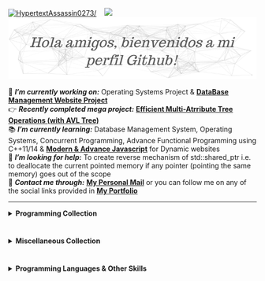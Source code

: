 <!--
**HypertextAssassin0273/HypertextAssassin0273** is a ✨ _special_ ✨ repository because its `README.md` (this file) appears on your GitHub profile.

Here are some ideas to get you started:

- 🔭 I’m currently working on ...
- 🌱 I’m currently learning ...
- 👉 recently completed project
- 👯 I’m looking to collaborate on ...
- 🤔 I’m looking for help with ...
- 💬 Ask me about ...
- 📫 How to reach me: ...
- 😄 Pronouns: ...
- ⚡ Fun fact: ...
-->

<p><a href="#"><img src=https://komarev.com/ghpvc/?username=HypertextAssassin0273 alt=HypertextAssassin0273/></a>&nbsp;&nbsp;&nbsp;&nbsp;<a href="#"><img src="https://media.giphy.com/media/WUlplcMpOCEmTGBtBW/giphy.gif" width="30"><img src=https://github.com/HypertextAssassin0273/HypertextAssassin0273/blob/master/logos/particles_background.png /></a></p>

🔭 _**I’m currently working on:**_ Operating Systems Project & [**DataBase Management Website Project**](https://github.com/HypertextAssassin0273/Electronic_Items_Market_Viewer_System-DB_Project) \
👉 _**Recently completed mega project:**_ [**Efficient Multi-Atrribute Tree Operations (with AVL Tree)**](https://github.com/HypertextAssassin0273/Data_Structures_in_Cpp/tree/main/Native_Data_Structures/Special_Structures)\
📚 _**I’m currently learning:**_ Database Management System, Operating Systems, Concurrent Programming, Advance Functional Programming using C++11/14 & [**Modern & Advance Javascript**](https://github.com/HypertextAssassin0273/Learn_JS) for Dynamic websites\
🤔 _**I’m looking for help:**_ To create reverse mechanism of std::shared_ptr i.e. to deallocate the current pointed memory if any pointer (pointing the same memory) goes out of the scope\
💬 _**Contact me through:**_ [**My Personal Mail**](mailto:shazaibahmed0000@gmail.com) or you can follow me on any of the social links provided in [**My Portfolio**](https://hypertextassassin0273.github.io)

---
<details>
  <summary><b>Programming Collection</b></summary>
  <br>
  <ul>
    <li><a href= "https://github.com/HypertextAssassin0273/Console_based_C-Programs"><b><i>Useful Programs in C</i></b></a></li>
    <li><a href= "https://github.com/HypertextAssassin0273/Win32_based_programs"><b><i>C Win32 based Programs</i></b></a></li>
    <li><a href= "https://github.com/HypertextAssassin0273/SFML_based_programs"><b><i>C++ SFML based Programs</i></b></a></li>
    <li><a href= "https://github.com/HypertextAssassin0273/Console_based_Cpp-Programs"><b><i>Object Oriented Programming in C++</i></b></a></li>
    <li><a href= "https://github.com/HypertextAssassin0273/cheat-sheet"><b><i>C++ Cheat Sheet for ACM ICPC</i></b></a></li>
    <li><a href= "https://github.com/HypertextAssassin0273/Data_Structures_in_Cpp"><b><i>Data Structures in C++</i></b></a></li>
    <li><a href= "https://github.com/HypertextAssassin0273/Learn_JS"><b><i>Basic & Modern JavaScript Programs</i></b></a></li>
  </ul>
</details>  

#
<details>
  <summary><b>Miscellaneous Collection</b></summary>
  <br>
  <ul>
    <li><a href="https://github.com/HypertextAssassin0273/HypertextAssassin0273/tree/master/Important%20Sites"><b><i>Important Sites (i.e. Tools, My Learning-Resources)</i></b></a></li>
    <li><a href="https://github.com/HypertextAssassin0273/Important_Files"><b><i>Important Files (i.e. Windows & Command-Prompt Hacks)</i></b></a></li>
    <li><a href="https://github.com/HypertextAssassin0273/Unique_PowerPoint_Presentations"><b><i>Unique PowerPoint Presentations</i></b></a></li>
    <li><a href="https://github.com/HypertextAssassin0273/Free-Educational-Resources"><b><i></i>Free Educational Resources</b></a></li>
    <li><a href="https://github.com/HypertextAssassin0273/Projects"><b><i>Sample Project Ideas</i></b></a></li>
  </ul>
</details>

#
<details>
  <summary><b>Programming Languages & Other Skills</b></summary>
  <br>
  <p>
    <img src= "https://github.com/HypertextAssassin0273/HypertextAssassin0273/blob/master/logos/c_64x64.png" />
    &nbsp;
    <img src= "https://github.com/HypertextAssassin0273/HypertextAssassin0273/blob/master/logos/cpp_64x64.png" />
    &nbsp;
    <img src= "https://github.com/HypertextAssassin0273/HypertextAssassin0273/blob/master/logos/csharp_64x64.png" />
    <img src= "https://github.com/HypertextAssassin0273/HypertextAssassin0273/blob/master/logos/python_64x64.png" />
    <img src= "https://github.com/HypertextAssassin0273/HypertextAssassin0273/blob/master/logos/html_64x64.png" />
    <img src= "https://github.com/HypertextAssassin0273/HypertextAssassin0273/blob/master/logos/css_64x64.png" />
    &nbsp;&nbsp;
    <img src= "https://github.com/HypertextAssassin0273/HypertextAssassin0273/blob/master/logos/javascript_64x64.png" />
    &nbsp;&nbsp;
    <img src= "https://github.com/HypertextAssassin0273/HypertextAssassin0273/blob/master/logos/markdown_64x64.png" />
  </p>  
</details>
